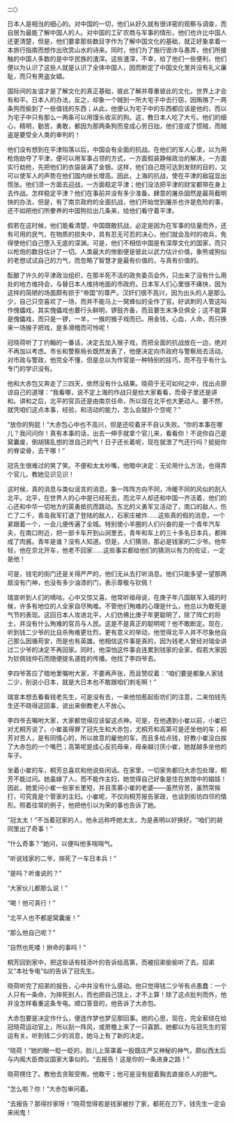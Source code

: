     二〇 

   日本人是相当的细心的。对中国的一切，他们从好久就有很详密的观察与调查，而自居为最能了解中国人的人。对中国的工矿农商与军事的情形，他们也许比中国人还更清楚，但是，他们要拿那些数目字作为了解中国文化的基础，就正好象拿着一本旅行指南而想作出欣赏山水的诗来。同时，他们为了施行诡诈与愚弄，他们所接触的中国人多数的是中华民族的渣滓。这些渣滓，不幸，给了他们一些便利，他们便以为认识了这些人就是认识了全体中国人，因而断定了中国文化里并没有礼义廉耻，而只有男盗女娼。

   国际间的友谊才是了解文化的真正基础，彼此了解并尊重彼此的文化，世界上才会有和平。日本人的办法，反之，却象一个贼到一所大宅子中去行窃，因贿赂了一两条狗而偷到了一些值钱的东西；从此，他便认为宅子中的东西都应该是他的，而以为宅子中只有那么一两条可以用馒头收买的狗。这，教日本人吃了大亏。他们的细心，精明，勤苦，勇敢，都因为那两条狗而变成心劳日拙，他们变成了惯贼，而贼盗是要受全人类的审判的！

   他们没有想到在平津陷落以后，中国会有全面的抗战。在他们的军人心里，以为用枪炮劫夺了平津，便可以用军事占领的方式，一方面假装静候政治的解决，一方面实行劫抢，先把他们的衣袋装满了金银。这样，他们自己既可达到发财的目的，又可以使军人的声势在他们国内继长增高。因此，上海的抗战，使在平津的敌寇显出慌张。他们须一方面去迎战，一方面稳定平津；他们没法把平津的财宝都带在身上去作战。怎样稳定平津？他们在事前并没有多少准备。肆意的屠杀固然是最简截明快的办法，但是，有了南京政府的全面抗战，他们开始觉到屠杀也许是危险的事，还不如把他们所豢养的中国狗拉出几条来，给他们看守着平津。

   假若在这时候，他们能看清楚，中国既敢抗战，必定是因为在军事的估量而外，还有可用的民气，在物质的损失中，具有忍无可忍的决心，他们就会及时的收兵，免得使他们自己堕入无底的深渊。可是，他们不相信中国是有深厚文化的国家，而只以枪炮的数目估计了一切。人类最大的惨剧便是彼此以武力估计价值，象熊或狗似的老想试试自己的力气，而忽略了智慧才是最有价值的，与真有价值的。

   酝酿了许久的平津政治组织，在那半死不活的政务委员会外，只出来了没有什么用处的地方维持会，与替日本人维持地面的市政府。日本军人们心里很不痛快，因为这样的简陋的场面颇有损于“帝国”的尊严。汉奸们很不高兴，因为出头的人是那么少，自己只空喜欢了一场，而并不能马上一窝蜂似的全作了官。好讽刺的人管这叫作傀儡戏，其实傀儡戏也要行头鲜明，锣鼓齐备，而且要生末净旦俱全；这不能算是傀儡戏，而只是一锣，一羊，一猴的猴子戏而已。用金钱，心血，人命，而只换来一场猴子把戏，是多滑稽而可怜呢！

   冠晓荷听了丁约翰的一番话，决定去加入猴子戏，而把全面的抗战放在一边，绝对不再加以考虑。市长和警察局长既然发表了，他便决定向市政府与警察局去活动。对市政与警政，他完全不懂，但是总以为作官是一种特别的技巧，而不在乎有什么专门的学识没有。

   他和大赤包又奔走了三四天，依然没有什么结果。晓荷于无可如何之中，找出点原谅自己的道理：“我看哪，说不定上海的作战只是给大家看看，而骨子里还是讲和。讲和之后，北平的官员还是由南京任命，所以现在北平也大更动人。要不然，就凭咱们这点本事，经验，和活动的能力，怎么会就扑个空呢？”

   “放你的狗屁！”大赤包心中也不高兴，但是还咬着牙不自认失败。“你的本事在哪儿？我问问你！真有本事的话，出去一伸手就拿个官儿来，看看你！不说你自己是窝囊废，倒胡猜乱想的泄自己的气！日子还长着呢，现在就泄了气还行吗？挺挺你的脊梁骨，去干哪！”

   冠先生很难过的笑了笑。不便和太太吵嘴，他暗中决定：无论用什么方法，也得弄个官儿，教她见识见识！

   这时候，真的消息与类似谣言的消息，象一阵阵方向不同，冷暖不同的风似的刮入北平。北平，在世界人的心中是已经死去，而北平人却还和中国一齐活着，他们的心还和中华一切地方的英勇抵抗而跳动。东北的义勇军又活动了，南口的敌人，伤亡了二千，青岛我军打退了登陆的敌人，石家庄被炸……这些真的假的消息，一个紧跟着一个，一会儿便传遍了全城。特别使小羊圈的人们兴奋的是一个青年汽车夫，在南口附近，把一部卡车开到山涧里去，青年和车上的三十多名日本兵，都摔成了肉酱。青年是谁？没有人知道。但是，人们猜测，那必是钱家的二少爷。他年轻，他在京北开车，他老不回家……这些事实都给他们的猜测以有力的佐证，一定是他！

   可是，钱宅的街门还是关得严严的，他们无从去打听消息。他们只能多望一望那两扇没有门神，也没有多少油漆的门，表示尊敬与钦佩！

   瑞宣听到人们的嘀咕，心中又惊又喜。他常听祖母说，在庚子年八国联军入城的时候，许多有地位的人全家自尽殉难。不管他们殉难的心理是什么，他总以为敢死是气节的表现。这回日本人攻进北平，人们仿佛比庚子年更聪明了，除了阵亡的将士，并没有什么殉难的官员与人民。这是不是真正的聪明呢？他不敢断定。现在，听到钱二少爷的比自杀殉难更壮烈，更有意义的举动，他觉得北平人并不尽象他自己那么因循苟安，而是也有英雄。他相信这件事是真的，因为钱老人曾经对瑞全讲过二少爷的决定不再回家。同时，他深怕这件事会连累到钱家的全家，假若大家因为钦佩钱仲石而随便提名道姓的传播。他找了李四爷去。

   李四爷答应了暗地里嘱咐大家，不要再声张，而且赞叹着：“咱们要是都象人家钱二少，别说小日本，就是大日本也不敢跟咱们刺毛啊！”

   瑞宣本想去看看钱老先生，可是没有去，一来他怕惹起街坊们的注意，二来怕钱先生还不晓得这回事，说出来倒教老人不放心。

   李四爷去嘱咐大家，大家都觉得应该留这点神。可是，在他遇到小崔以前，小崔已对尤桐芳说了。小崔虽得罪了冠先生和大赤包，尤桐芳和高第可是还坐他的车；桐芳对苦人，是有同情心的，所以故意的雇他的车，而且多给点钱，好教小崔没白挨了大赤包的一个嘴巴；高第呢是成心反抗母亲，母亲越讨厌小崔，她就越多坐他的车子。

   坐着小崔的车，桐芳总喜欢和他说些闲话。在家里，一切家务都归大赤包处理，桐芳不能过问。她虽嫁了人，而不能作主妇，她觉得自己好象是住在旅馆中的娼妓！因此，她爱问小崔一些家长里短，并且羡慕小崔的老婆——虽然穷苦，虽然常挨打，可究竟是个管家的主妇。小崔呢，不仅向桐芳报告家政，也谈到街坊四邻的情形。照着往常的例子，他把他引以为荣的事也告诉了她。

   “冠太太！”不当着冠家的人，他永远称呼她太太，为是表明以好换好。“咱们的胡同里出了奇事！”

   “什么奇事？”她问，以便叫他多喘喘气。

   “听说钱家的二爷，摔死了一车日本兵！”

   “是吗？听谁说的？”

   “大家伙儿都那么说！”

   “喝！他可真行！”

   “北平人也不都是窝囊废！”

   “那么他自己呢？”

   “自然也死喽！拚命的事吗！”

   桐芳回到家中，把这些话有枝添叶的告诉给高第，而被招弟偷偷听了去。招弟又“本社专电”似的告诉了冠先生。

   晓荷听完了招弟的报告，心中并没有什么感动。他只觉得钱二少爷有点愚蠢：一个人只有一条命，为摔死别人，而也把自己饶上，才不上算！除了这点批判而外，他并没怎样看重这条专电。顺口答音的，他告诉了大赤包。

   大赤包要是决定作什么，便连作梦也梦见那回事。她的心思，现在，完全萦绕在给冠晓荷运动官上，所以刮一阵风，或房檐上来了一只喜鹊，她都以为与冠先生的官运有关。听到钱二少的消息，她马上有了新的决定。

   “晓荷！”她的眼一眨一眨的，脸儿上笼罩着一股既庄严又神秘的神气，颇似西太后与内阁大臣商议国家大事似的。“去报告！这是你的一条进身之路！”

   晓荷楞住了。教他去贪赃受贿，他敢干；他可是没有挺着胸去直接杀人的胆气。

   “怎么啦？你！”大赤包审问着。

   “去报告？那得抄家呀！”晓荷觉得若是钱家被抄了家，都死在刀下，钱先生一定会来闹鬼！

